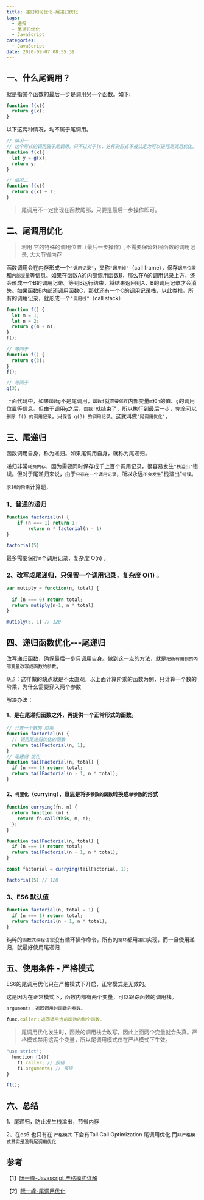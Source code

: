 ```yaml
---
title: 递归如何优化-尾递归优化
tags:
  - 递归
  - 尾递归优化
  - JavaScript
categories:
  - JavaScript
date: 2020-09-07 08:55:39
---
```

## 一、什么尾调用？
就是指某个函数的最后一步是调用另一个函数。如下:
```javascript
function f(x){
  return g(x);
}
```

以下这两种情况，均不属于尾调用。

```javascript
// 情况一
// 这个形式的调用属于尾调用。只不过对于js，这样的形式不被认定为可以进行尾调用优化。
function f(x){
  let y = g(x);
  return y;
}

// 情况二
function f(x){
  return g(x) + 1;
}
```

> 尾调用不一定出现在函数尾部，只要是最后一步操作即可。

## 二、尾调用优化

> 利用 它的特殊的调用位置（最后一步操作）,不需要保留外层函数的调用记录, 大大节省内存

函数调用会在内存形成一个`"调用记录"`，又称`"调用帧"`（call frame），保存`调用位置`和`内部变量`等信息。如果在函数A的内部调用函数B，那么在A的调用记录上方，还会形成一个B的调用记录。等到B运行结束，将结果返回到A，B的调用记录才会消失。如果函数B内部还调用函数C，那就还有一个C的调用记录栈，以此类推。所有的调用记录，就形成一个`"调用栈"`（call stack）

```javascript
function f() {
  let m = 1;
  let n = 2;
  return g(m + n);
}
f();

// 等同于
function f() {
  return g(3);
}
f();

// 等同于
g(3);
```

上面代码中，如果`函数g`不是尾调用，`函数f`就`需要保存`内部变量`m`和`n`的值、`g`的调用位置等信息。但由于调用`g`之后，`函数f`就结束了，所以执行到最后一步，完全可以`删除 f() 的调用记录`，只`保留 g(3) 的调用记录`。这就叫做`"尾调用优化"`，

## 三、尾递归

函数调用自身，称为递归。如果尾调用自身，就称为尾递归。

递归非常`耗费内存`，因为需要同时保存成千上百个调用记录，很容易发生`"栈溢出"`错误。但对于尾递归来说，由于`只存在一个调用记录`，所以永远`不会发生`"栈溢出"`错误`。

`求10的阶乘`计算题，

### 1、普通的递归

```javascript
function factorial(n) { 
  	if (n === 1) return 1;
		return n * factorial(n - 1)
}

factorial(5)
```

最多需要保存n个调用记录，复杂度 O(n) 。



### 2、改写成尾递归，只保留一个调用记录，复杂度 O(1) 。

```javascript
var mutiply = function(n, total) {
  
  if (n === 0) return total;
  return mutiply(n-1, n * total)
}

mutiply(5, 1) // 120
```

## 四、递归函数优化---尾递归

改写递归函数，确保最后一步只调用自身。做到这一点的方法，就是`把所有用到的内部变量改写成函数的参数`。

`缺点`：这样做的缺点就是不太直观，以上面计算阶乘的函数为例，只计算一个数的阶乘，为什么需要穿入两个参数

解决办法：

#### 1、是在尾递归函数之外，再提供一个正常形式的函数。

```javascript
// 计算一个数的 阶乘
function factorial(n) {
  // 调用尾递归优化的函数
  return tailFactorial(n, 1);
}
// 尾递归 优化
function tailFactorial(n, total) {
  if (n === 1) return total;
  return tailFactorial(n - 1, n * total);
}
```

#### 2、`柯里化`（currying），意思是将`多参数的函数`转换成`单参数`的形式

```javascript
function currying(fn, n) {
  return function (m) {
    return fn.call(this, m, n);
  };
}

function tailFactorial(n, total) {
  if (n === 1) return total;
  return tailFactorial(n - 1, n * total);
}

const factorial = currying(tailFactorial, 1);

factorial(5) // 120
```

### 3、ES6 默认值

```javascript
function factorial(n, total = 1) {
  if (n === 1) return total;
  return factorial(n - 1, n * total);
}
```

纯粹的`函数式编程语言`没有循环操作命令，所有的`循环`都用`递归`实现，而一旦使用递归，就最好使用尾递归

## 五、使用条件 - 严格模式

ES6的尾调用优化只在严格模式下开启，正常模式是无效的。

这是因为在正常模式下，函数内部有两个变量，可以跟踪函数的调用栈。

```javascript
arguments：返回调用时函数的参数。

func.caller：返回调用当前函数的那个函数。
```

> 尾调用优化发生时，函数的调用栈会改写，因此上面两个变量就会失真。严格模式禁用这两个变量，所以尾调用模式仅在严格模式下生效。



```javascript
"use strict";
　function f1(){
    f1.caller; // 报错
    f1.arguments; // 报错
}

f1();
```

## 六、总结

1、尾递归，防止发生栈溢出，节省内存

2、在es6 也只有在 `严格模式` 下会有Tail Call Optimization 尾调用优化 而`非严格模式其实是没有尾调用优化`

## 参考

【1】[阮一峰-Javascript 严格模式详解](https://www.ruanyifeng.com/blog/2013/01/javascript_strict_mode.html)

【2】[阮一峰-尾调用优化](http://www.ruanyifeng.com/blog/2015/04/tail-call.html)

